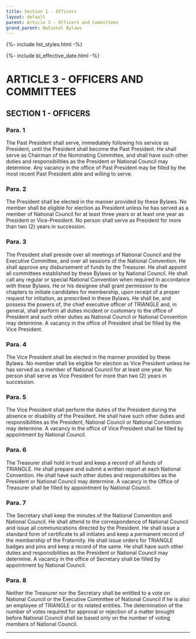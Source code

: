 ```yaml
---
title: Section 1 - Officers
layout: default
parent: Article 3 - Officers and Committees
grand_parent: National Bylaws
---
```


{%- include list_styles.html -%}

{%- include bl_effective_date.html -%}

# ARTICLE 3 - OFFICERS AND COMMITTEES

## SECTION 1 - OFFICERS

### Para. 1

The Past President shall serve, immediately following his 
service as President, until the President shall become the Past 
President.  He shall serve as Chairman of the Nominating Committee, and 
shall have such other duties and responsibilities as the President or 
National Council may determine.  Any vacancy in the office of Past 
President may be filled by the most recent Past President able and 
willing to serve.

### Para. 2

The President shall be elected in the manner provided by these Bylaws.  No member shall be eligible for election as President unless he has served as a member of National Council for at least three years or at least one year as President or Vice-President.  No person shall serve as President for more than two (2) years in succession.

### Para. 3

The President shall preside over all meetings of National Council and the 
Executive Committee, and over all sessions of the National Convention.  He 
shall approve any disbursement of funds by the Treasurer.  He shall 
appoint all committees established by these Bylaws or by National 
Council.  He shall call any regular or special National Convention when 
required in accordance with these Bylaws.  He or his designee shall grant 
permission to the chapters to initiate candidates for membership, upon 
receipt of a proper request for initiation, as prescribed in these 
Bylaws.  He shall be, and possess the powers of, the chief executive 
officer of TRIANGLE and, in general, shall perform all duties incident or 
customary to the office of President and such other duties as National 
Council or National Convention may determine.  A vacancy in the office of 
President shall be filled by the Vice President.

### Para. 4

The Vice President shall be elected in the manner provided by these 
Bylaws.  No member shall be eligible for election as Vice President unless 
he has served as a member of National Council for at least one year.  No 
person shall serve as Vice President for more than two (2) years in 
succession.

### Para. 5

The Vice President shall perform the duties of the President during the 
absence or disability of the President.  He shall have such other duties 
and responsibilities as the President, National Council or National 
Convention may determine.  A vacancy in the office of Vice President shall 
be filled by appointment by National Council.

### Para. 6

The Treasurer shall hold in trust and keep a record of all funds of 
TRIANGLE.  He shall prepare and submit a written report at each National 
Convention.  He shall have such other duties and responsibilities as the 
President or National Council may determine.  A vacancy in the 
Office of Treasurer shall be filled by appointment by National Council.

### Para. 7

The Secretary shall keep the minutes of the National Convention and 
National Council.  He shall attend to the correspondence of National 
Council and issue all communications directed by the President.  He shall 
issue a standard form of certificate to all initiates and keep a permanent 
record of the membership of the Fraternity.  He shall issue orders for 
TRIANGLE badges and pins and keep a record of the same.  He shall have 
such other duties and responsibilities as the President or National 
Council may determine.  A vacancy in the office of Secretary 
shall be filled by appointment by National Council.

### Para. 8

Neither the Treasurer nor the Secretary shall be entitled to a vote on National Council or the Executive Committee of National Council if he is also an employee of TRIANGLE or its related entities. The determination of the number of votes required for approval or rejection of a matter brought before National Council shall be based only on the number of voting members of National Council. 

---
